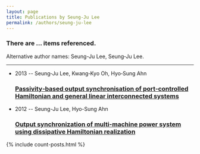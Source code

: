 ```yaml
---
layout: page
title: Publications by Seung-Ju Lee
permalink: /authors/seung-ju-lee
---
```


<h3 id="number-posts">There are ... items referenced.</h3>
<p id='info-authors'>Alternative author names: Seung-Ju Lee, Seung‐Ju Lee.</p>
<hr />
<ul class="post-list">
<li><span class='post-meta'>2013 -- Seung‐Ju Lee, Kwang‐Kyo Oh, Hyo‐Sung Ahn</span><h3><a class='post-link' href="{{ site.baseurl }}/passivity-based-output-synchronisation-of-port-controlled-hamiltonian-and-general-linear-interconnected-systems">Passivity‐based output synchronisation of port‐controlled Hamiltonian and general linear interconnected systems</a></h3></li>
<li><span class='post-meta'>2012 -- Seung-Ju Lee, Hyo-Sung Ahn</span><h3><a class='post-link' href="{{ site.baseurl }}/output-synchronization-of-multi-machine-power-system-using-dissipative-hamiltonian-realization">Output synchronization of multi-machine power system using dissipative Hamiltonian realization</a></h3></li>

</ul>
{% include count-posts.html %}
